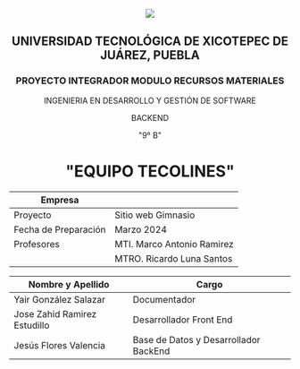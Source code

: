 <p align="center">
   <img src="https://github.com/user-attachments/assets/727a3325-10e5-4ff1-9238-ed69534fb5e2">
</p>

<div align="center">
   
## UNIVERSIDAD TECNOLÓGICA DE XICOTEPEC DE JUÁREZ, PUEBLA
### PROYECTO INTEGRADOR MODULO RECURSOS MATERIALES
INGENIERIA EN DESARROLLO Y GESTIÓN DE SOFTWARE 

BACKEND

"9° B"

# "EQUIPO TECOLINES"

| Empresa          |                                |
| ----------------|-------------------------------------|
| Proyecto        | Sitio web Gimnasio                 |
| Fecha de Preparación | Marzo 2024                     |
| Profesores      | MTI. Marco Antonio Ramirez         |
|                 | MTRO. Ricardo Luna Santos         |

| Nombre y Apellido           | Cargo                            |
| --------------------------- | -------------------------------- |
| Yair González Salazar | Documentador                   |
| Jose Zahid Ramirez Estudillo            | Desarrollador Front End |
| Jesús Flores Valencia | Base de Datos y Desarrollador BackEnd |
</div>
